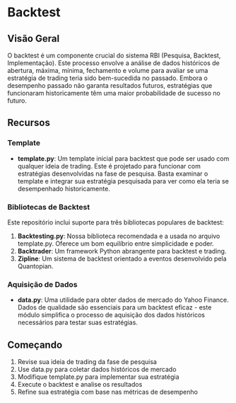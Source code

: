 # Backtest

## Visão Geral
O backtest é um componente crucial do sistema RBI (Pesquisa, Backtest, Implementação). Este processo envolve a análise de dados históricos de abertura, máxima, mínima, fechamento e volume para avaliar se uma estratégia de trading teria sido bem-sucedida no passado. Embora o desempenho passado não garanta resultados futuros, estratégias que funcionaram historicamente têm uma maior probabilidade de sucesso no futuro.

## Recursos

### Template
- **template.py**: Um template inicial para backtest que pode ser usado com qualquer ideia de trading. Este é projetado para funcionar com estratégias desenvolvidas na fase de pesquisa. Basta examinar o template e integrar sua estratégia pesquisada para ver como ela teria se desempenhado historicamente.

### Bibliotecas de Backtest
Este repositório inclui suporte para três bibliotecas populares de backtest:
1. **Backtesting.py**: Nossa biblioteca recomendada e a usada no arquivo template.py. Oferece um bom equilíbrio entre simplicidade e poder.
2. **Backtrader**: Um framework Python abrangente para backtest e trading.
3. **Zipline**: Um sistema de backtest orientado a eventos desenvolvido pela Quantopian.

### Aquisição de Dados
- **data.py**: Uma utilidade para obter dados de mercado do Yahoo Finance. Dados de qualidade são essenciais para um backtest eficaz - este módulo simplifica o processo de aquisição dos dados históricos necessários para testar suas estratégias.

## Começando
1. Revise sua ideia de trading da fase de pesquisa
2. Use data.py para coletar dados históricos de mercado
3. Modifique template.py para implementar sua estratégia
4. Execute o backtest e analise os resultados
5. Refine sua estratégia com base nas métricas de desempenho
